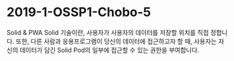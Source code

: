 # 2019-1-OSSP1-Chobo-5
Solid &amp; PWA
 Solid 기술이란, 사용자가 사용자의 데이터를 저장할 위치를 직접 정합니다. 또한, 다른 사람과 응용프로그램이 당신의 데이터에 접근하고자 할 때, 사용자는 자신의 데이터가 담긴 Solid Pod의 일부에 접근할 수 있는 권한을 부여합니다.
